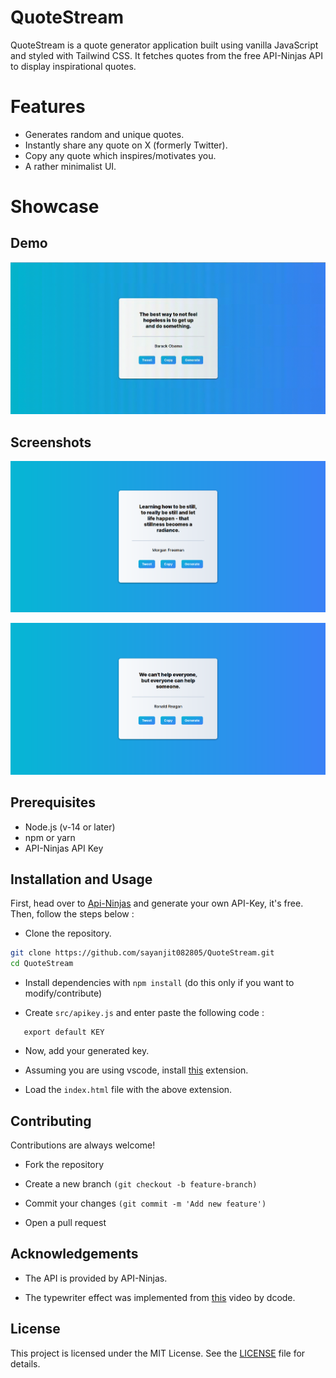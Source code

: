 # QuoteStream

QuoteStream is a quote generator application built using vanilla JavaScript and styled with Tailwind CSS. It fetches quotes from the free API-Ninjas API to display inspirational quotes.



# Features

* Generates random and unique quotes.
* Instantly share any quote on X (formerly Twitter).
* Copy any quote which inspires/motivates you.
* A rather minimalist UI.


# Showcase

## Demo

![](https://raw.githubusercontent.com/sayanjit082805/QuoteStream/main/assets/demo.gif)

## Screenshots

![](https://raw.githubusercontent.com/sayanjit082805/QuoteStream/main/assets/ss_1.png)

![](https://raw.githubusercontent.com/sayanjit082805/QuoteStream/main/assets/ss_2.png)


## Prerequisites

- Node.js (v-14 or later)
- npm or yarn
- API-Ninjas API Key


## Installation and Usage

First, head over to [Api-Ninjas](https://api-ninjas.com/) and generate your own API-Key, it's free. Then, follow the steps below :

* Clone the repository.
  
```bash
git clone https://github.com/sayanjit082805/QuoteStream.git
cd QuoteStream
```

* Install dependencies with ```npm install``` (do this only if you want to modify/contribute)

* Create ```src/apikey.js``` and enter paste the following code : 

```const KEY = '' // Add key here
   export default KEY
```
* Now, add your generated key.

* Assuming you are using vscode, install [this](https://ritwickdey.github.io/vscode-live-server/) extension.

* Load the ```index.html``` file with the above extension. 



## Contributing

Contributions are always welcome!

- Fork the repository

- Create a new branch ```(git checkout -b feature-branch)```

- Commit your changes ```(git commit -m 'Add new feature')```

- Open a pull request



## Acknowledgements

 - The API is provided by API-Ninjas.

 - The typewriter effect was implemented from [this](https://www.youtube.com/watch?v=MiTJnYHX3iA) video by dcode.

 

## License

This project is licensed under the MIT License. See the [LICENSE](LICENSE) file for details.


